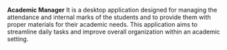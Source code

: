 <b>Academic Manager</b>
It is a desktop application designed for managing the attendance and internal marks of the students and to provide them with
proper materials for their academic needs. This application aims to streamline daily tasks and improve overall organization
within an academic setting.
